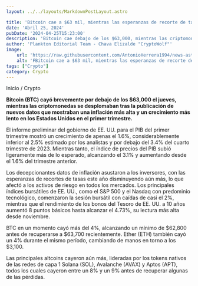 ```yaml
---
layout: ../../layouts/MarkdownPostLayout.astro

title: 'Bitcoin cae a $63 mil, mientras las esperanzas de recorte de tasas disminuyen tras decepcionante informe de inflación en EE. UU.'
date: 'Abril 25, 2024'
pubDate: '2024-04-25T15:23:00'
description: 'Bitcoin cae debajo de los $63,000, mientras las criptomonedas se desploman tras la publicación de datos que muestran una inflación alta y crecimiento lento.'
author: 'Plankton Editorial Team - Chava Elizalde "CryptoWolf"'
image:
    url: 'https://raw.githubusercontent.com/AntonioHerrera1994/news-astro/master/src/assets/crypto/crypto101.webp'
    alt: 'FBitcoin cae a $63 mil, mientras las esperanzas de recorte de tasas disminuyen tras decepcionante informe de inflación en EE. UU.'
tags: ["Crypto"]
category: Crypto
---
```


<span><a href="/" style="text-decoration:none;color:#0F1416">Inicio</a> / <a href="/crypto" style="text-decoration:none;color:#0F1416">Crypto</a></span>


<p style="font-weight: bold;">Bitcoin (BTC) cayó brevemente por debajo de los $63,000 el jueves, mientras las criptomonedas se desplomaban tras la publicación de nuevos datos que mostraban una inflación más alta y un crecimiento más lento en los Estados Unidos en el primer trimestre.</p>

El informe preliminar del gobierno de EE. UU. para el PIB del primer trimestre mostró un crecimiento de apenas el 1.6%, considerablemente inferior al 2.5% estimado por los analistas y por debajo del 3.4% del cuarto trimestre de 2023. Mientras tanto, el índice de precios del PIB subió ligeramente más de lo esperado, alcanzando el 3.1% y aumentando desde el 1.6% del trimestre anterior.

Los decepcionantes datos de inflación asustaron a los inversores, con las esperanzas de recortes de tasas este año disminuyendo aún más, lo que afectó a los activos de riesgo en todos los mercados. Los principales índices bursátiles de EE. UU., como el S&P 500 y el Nasdaq con predominio tecnológico, comenzaron la sesión bursátil con caídas de casi el 2%, mientras que el rendimiento de los bonos del Tesoro de EE. UU. a 10 años aumentó 8 puntos básicos hasta alcanzar el 4.73%, su lectura más alta desde noviembre.

BTC en un momento cayó más del 4%, alcanzando un mínimo de $62,800 antes de recuperarse a $63,700 recientemente. Ether (ETH) también cayó un 4% durante el mismo período, cambiando de manos en torno a los $3,100.

Las principales altcoins cayeron aún más, lideradas por los tokens nativos de las redes de capa 1 Solana (SOL), Avalanche (AVAX) y Aptos (APT), todos los cuales cayeron entre un 8% y un 9% antes de recuperar algunas de las pérdidas.
